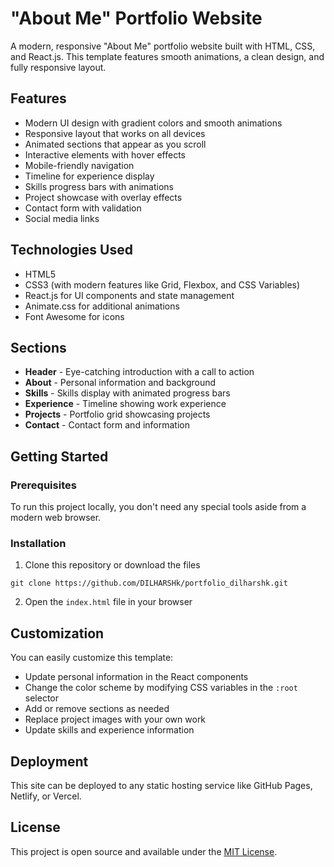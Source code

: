 # "About Me" Portfolio Website

A modern, responsive "About Me" portfolio website built with HTML, CSS, and React.js. This template features smooth animations, a clean design, and fully responsive layout.

## Features

- Modern UI design with gradient colors and smooth animations
- Responsive layout that works on all devices
- Animated sections that appear as you scroll
- Interactive elements with hover effects
- Mobile-friendly navigation
- Timeline for experience display
- Skills progress bars with animations
- Project showcase with overlay effects
- Contact form with validation
- Social media links

## Technologies Used

- HTML5
- CSS3 (with modern features like Grid, Flexbox, and CSS Variables)
- React.js for UI components and state management
- Animate.css for additional animations
- Font Awesome for icons

## Sections

- **Header** - Eye-catching introduction with a call to action
- **About** - Personal information and background
- **Skills** - Skills display with animated progress bars
- **Experience** - Timeline showing work experience
- **Projects** - Portfolio grid showcasing projects
- **Contact** - Contact form and information

## Getting Started

### Prerequisites

To run this project locally, you don't need any special tools aside from a modern web browser.

### Installation

1. Clone this repository or download the files
```
git clone https://github.com/DILHARSHk/portfolio_dilharshk.git
```

2. Open the `index.html` file in your browser

## Customization

You can easily customize this template:

- Update personal information in the React components
- Change the color scheme by modifying CSS variables in the `:root` selector
- Add or remove sections as needed
- Replace project images with your own work
- Update skills and experience information

## Deployment

This site can be deployed to any static hosting service like GitHub Pages, Netlify, or Vercel.

## License

This project is open source and available under the [MIT License](LICENSE). 